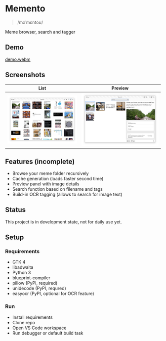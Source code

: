 # Memento
> /məˈmɛntoʊ/

Meme browser, search and tagger

## Demo
[demo.webm](https://github.com/SelfRef/memento/assets/69125050/2e6b779f-91ea-4a8d-8982-8dbe896568ea)

## Screenshots
List | Preview
---|---
![list](assets/screenshots/grid.png) | ![preview](assets/screenshots/preview.png)


## Features (incomplete)
- Browse your meme folder recursively
- Cache generation (loads faster second time)
- Preview panel with image details
- Search function based on filename and tags
- Build-in OCR tagging (allows to search for image text)

## Status
This project is in development state, not for daily use yet.

## Setup

### Requirements
- GTK 4
- libadwaita
- Python 3
- blueprint-compiler
- pillow (PyPI, required)
- unidecode (PyPI, requred)
- easyocr (PyPI, optional for OCR feature)

### Run
- Install requirements
- Clone repo
- Open VS Code workspace
- Run debugger or default build task
